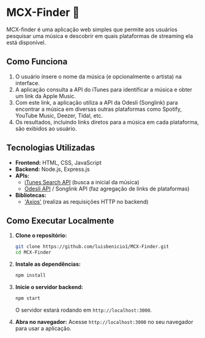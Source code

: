 # MCX-Finder 🎵

MCX-finder é uma aplicação web simples que permite aos usuários pesquisar uma música e descobrir em quais plataformas de streaming ela está disponível.

## Como Funciona

1.  O usuário insere o nome da música (e opcionalmente o artista) na interface.
2.  A aplicação consulta a API do iTunes para identificar a música e obter um link da Apple Music.
3.  Com este link, a aplicação utiliza a API da Odesli (Songlink) para encontrar a música em diversas outras plataformas como Spotify, YouTube Music, Deezer, Tidal, etc.
4.  Os resultados, incluindo links diretos para a música em cada plataforma, são exibidos ao usuário.

## Tecnologias Utilizadas

* **Frontend:** HTML, CSS, JavaScript
* **Backend:** Node.js, Express.js
* **APIs:**
    * [iTunes Search API](https://developer.apple.com/library/archive/documentation/AudioVideo/Conceptual/iTuneSearchAPI/index.html) (busca a inicial da música)
    * [Odesli API](https://publicapi.dev/songlink-odesli-api) / Songlink API (faz agregação de links de plataformas)
* **Bibliotecas:**
    * ['Axios'](https://axios-http.com/ptbr/docs/intro) (realiza as requisições HTTP no backend)

## Como Executar Localmente

1.  **Clone o repositório:**
    ```bash
    git clone https://github.com/luisbenicio1/MCX-Finder.git
    cd MCX-Finder
    ```

2.  **Instale as dependências:**
    ```bash
    npm install
    ```

3.  **Inicie o servidor backend:**
    ```bash
    npm start
    ```
    O servidor estará rodando em `http://localhost:3000`.

4.  **Abra no navegador:**
    Acesse `http://localhost:3000` no seu navegador para usar a aplicação.

